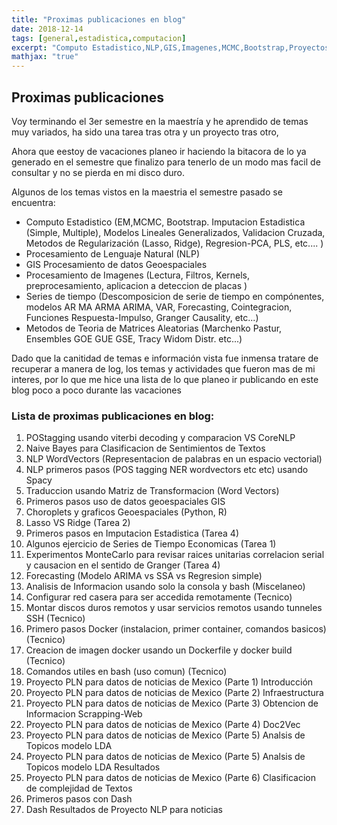 ```yaml
---
title: "Proximas publicaciones en blog"
date: 2018-12-14
tags: [general,estadistica,computacion]
excerpt: "Computo Estadistico,NLP,GIS,Imagenes,MCMC,Bootstrap,Proyectos"
mathjax: "true"
---
```


## Proximas publicaciones 

Voy terminando el 3er semestre en la maestría y he aprendido de temas muy variados, ha sido una tarea tras otra y un proyecto tras otro,

Ahora que eestoy de vacaciones planeo ir haciendo la bitacora de lo ya generado en el semestre que finalizo para tenerlo de un modo mas facil de consultar y no se pierda en mi disco duro.

Algunos de los temas vistos en la maestria el semestre pasado se encuentra:

- Computo Estadistico (EM,MCMC, Bootstrap. Imputacion Estadistica (Simple, Multiple), Modelos Lineales Generalizados, Validacion Cruzada, Metodos de Regularización (Lasso, Ridge), Regresion-PCA, PLS, etc.... )
- Procesamiento de Lenguaje Natural (NLP)
- GIS Procesamiento de datos Geoespaciales
- Procesamiento de Imagenes (Lectura, Filtros, Kernels, preprocesamiento, aplicacion a  deteccion de placas )
- Series de tiempo (Descomposicion de serie de tiempo en compónentes, modelos AR MA ARMA ARIMA, VAR, Forecasting, Cointegracion, Funciones Respuesta-Impulso, Granger Causality, etc...)
- Metodos de Teoria de Matrices Aleatorias (Marchenko Pastur, Ensembles GOE GUE GSE, Tracy Widom Distr. etc...)

Dado que la canitidad de temas e información vista fue inmensa tratare de recuperar a manera de log, los temas y actividades que fueron mas de mi interes, por lo que me hice una lista de lo que planeo ir publicando en este blog poco a poco durante las vacaciones

### Lista de proximas publicaciones en blog:

1. POStagging usando viterbi decoding y comparacion VS CoreNLP
2. Naive Bayes para Clasificacion de Sentimientos de Textos
3. NLP WordVectors (Representacion de palabras en un espacio vectorial)
4. NLP primeros pasos (POS tagging NER wordvectors etc etc) usando Spacy
5. Traduccion usando Matriz de Transformacion (Word Vectors)
6. Primeros pasos uso de datos geoespaciales GIS
7. Choroplets y graficos Geoespaciales (Python, R)
8. Lasso VS Ridge (Tarea 2)
9. Primeros pasos en Imputacion Estadistica (Tarea 4)
10. Algunos ejercicio de Series de Tiempo Economicas (Tarea 1)
11. Experimentos MonteCarlo para revisar raices unitarias correlacion serial y causacion en el sentido de Granger (Tarea 4)
12. Forecasting (Modelo ARIMA vs SSA vs Regresion simple)
13. Analisis de Informacion usando solo la consola y bash (Miscelaneo)
14. Configurar red casera para ser accedida remotamente (Tecnico)
15. Montar discos duros remotos y usar servicios remotos usando tunneles SSH (Tecnico)
16. Primero pasos Docker (instalacion, primer container, comandos basicos) (Tecnico)
17. Creacion de imagen docker usando un Dockerfile y docker build (Tecnico)
18. Comandos utiles en bash (uso comun) (Tecnico)
19. Proyecto PLN para datos de noticias de Mexico (Parte 1) Introducción
20. Proyecto PLN para datos de noticias de Mexico (Parte 2) Infraestructura 
21. Proyecto PLN para datos de noticias de Mexico (Parte 3) Obtencion de Informacion Scrapping-Web
22. Proyecto PLN para datos de noticias de Mexico (Parte 4) Doc2Vec
23. Proyecto PLN para datos de noticias de Mexico (Parte 5) Analsis de Topicos modelo LDA
24. Proyecto PLN para datos de noticias de Mexico (Parte 5) Analsis de Topicos modelo LDA Resultados
25. Proyecto PLN para datos de noticias de Mexico (Parte 6) Clasificacion de complejidad de Textos
26. Primeros pasos con Dash
27. Dash Resultados de Proyecto NLP para noticias